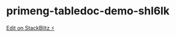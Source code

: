 # primeng-tabledoc-demo-shl6lk

[Edit on StackBlitz ⚡️](https://stackblitz.com/edit/primeng-tabledoc-demo-shl6lk)